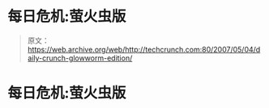# 每日危机:萤火虫版 

> 原文：<https://web.archive.org/web/http://techcrunch.com:80/2007/05/04/daily-crunch-glowworm-edition/>

# 每日危机:萤火虫版